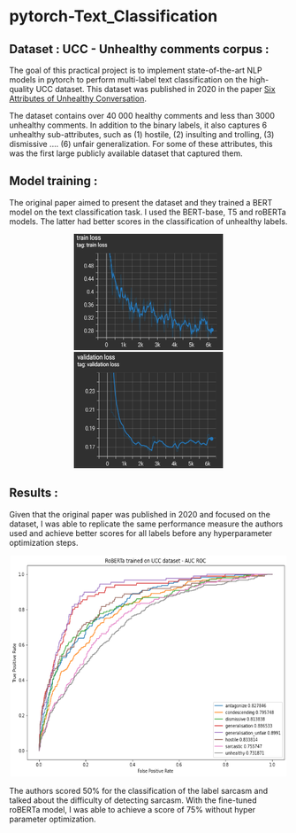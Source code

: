 # pytorch-Text_Classification

## Dataset : UCC - Unhealthy comments corpus :
The goal of this practical project is to implement state-of-the-art NLP models in pytorch to perform multi-label text classification on the high-quality UCC dataset. This dataset was published in 2020 in the paper [Six Attributes of Unhealthy Conversation](https://arxiv.org/abs/2010.07410). 

The dataset contains over 40 000 healthy comments and less than 3000 unhealthy comments. In addition to the binary labels, it also captures 6 unhealthy sub-attributes, such as (1) hostile, (2) insulting and trolling, (3) dismissive .... (6) unfair generalization. For some of these attributes, this was the first large publicly available dataset that captured them.

## Model training :
The original paper aimed to present the dataset and they trained a BERT model on the text classification task. I used the BERT-base, T5 and roBERTa models. The latter had better scores in the classification of unhealthy labels.

<p align="center">
<img src="https://github.com/aymanemoataz/pytorch-Text_Classification/blob/main/images/train.png" width="270px" height="210px">
<img src="https://github.com/aymanemoataz/pytorch-Text_Classification/blob/main/images/validation.png" width="270px" height="210px">
</p>



## Results :
Given that the original paper was published in 2020 and focused on the dataset, I was able to replicate the same performance measure the authors used and achieve better scores for all labels before any hyperparameter optimization steps.

<p align="center">
<img src="https://github.com/aymanemoataz/pytorch-Text_Classification/blob/main/images/scores.png" width="500px" height="400px">
</p>

The authors scored 50% for the classification of the label sarcasm and talked about the difficulty of detecting sarcasm. With the fine-tuned roBERTa model, I was able to achieve a score of 75% without hyper parameter optimization.

